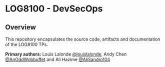 # LOG8100 - DevSecOps

## Overview

This repository encapsulates the source code, artifacts and documentation of the LOG8100 TPs.

**Primary authors:** Louis Lalonde [@louislalonde](https://github.com/LouisLalonde), Andy Chen [@AnOddWobbuffet](https://github.com/AnOddWobbuffet) and Ali Hazime [@AliSandro104](https://github.com/AliSandro104) 